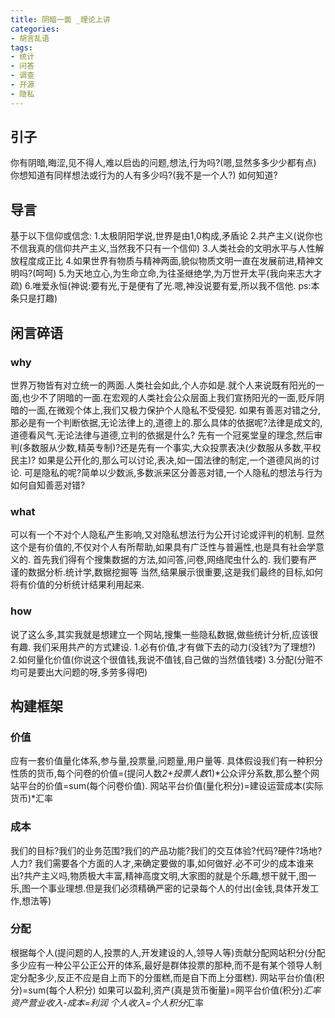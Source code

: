 ```yaml
---
title: 阴暗一面 _理论上讲
categories:
- 胡言乱语
tags:
- 统计
- 问答
- 调查
- 开源
- 隐私
---
```


## 引子 ##
你有阴暗,晦涩,见不得人,难以启齿的问题,想法,行为吗?(嗯,显然多多少少都有点)
你想知道有同样想法或行为的人有多少吗?(我不是一个人?)
如何知道?

## 导言 ##
基于以下信仰或信念:
1.太极阴阳学说,世界是由1,0构成,矛盾论
2.共产主义(说你也不信我真的信仰共产主义,当然我不只有一个信仰)
3.人类社会的文明水平与人性解放程度成正比
4.如果世界有物质与精神两面,貌似物质文明一直在发展前进,精神文明吗?(呵呵)
5.为天地立心,为生命立命,为往圣继绝学,为万世开太平(我向来志大才疏)
6.唯爱永恒(神说:要有光,于是便有了光.嗯,神没说要有爱,所以我不信他. ps:本条只是打趣)

## 闲言碎语 ##

### why ###
世界万物皆有对立统一的两面.人类社会如此,个人亦如是.就个人来说既有阳光的一面,也少不了阴暗的一面.在宏观的人类社会公众层面上我们宣扬阳光的一面,贬斥阴暗的一面,在微观个体上,我们又极力保护个人隐私不受侵犯.
如果有善恶对错之分,那必是有一个判断依据,无论法律上的,道德上的.那么具体的依据呢?法律是成文的,道德看风气.无论法律与道德,立判的依据是什么? 先有一个冠冕堂皇的理念,然后审判(多数服从少数,精英专制)?还是先有一个事实,大众投票表决(少数服从多数,平权民主)?
如果是公开化的,那么可以讨论,表决,如一国法律的制定,一个道德风尚的讨论.
可是隐私的呢?简单以少数派,多数派来区分善恶对错,一个人隐私的想法与行为如何自知善恶对错?
### what ###
可以有一个不对个人隐私产生影响,又对隐私想法行为公开讨论或评判的机制.
显然这个是有价值的,不仅对个人有所帮助,如果具有广泛性与普遍性,也是具有社会学意义的.
首先我们得有个搜集数据的方法,如问答,问卷,网络爬虫什么的.
我们要有严谨的数据分析.统计学,数据挖掘等
当然,结果展示很重要,这是我们最终的目标,如何将有价值的分析统计结果利用起来.
### how ###
说了这么多,其实我就是想建立一个网站,搜集一些隐私数据,做些统计分析,应该很有趣.
我们采用共产的方式建设.
1.必有价值,才有做下去的动力(没钱?为了理想?)
2.如何量化价值(你说这个很值钱,我说不值钱,自己做的当然值钱喽)
3.分配(分赃不均可是要出大问题的呀,多劳多得吧)

## 构建框架 ##

### 价值 ###
应有一套价值量化体系,参与量,投票量,问题量,用户量等.
具体假设我们有一种积分性质的货币,每个问卷的价值=(提问人数*2+投票人数*1)*公众评分系数,那么整个网站平台的价值=sum(每个问卷价值).
网站平台价值(量化积分)=建设运营成本(实际货币)*汇率
### 成本 ###
我们的目标?我们的业务范围?我们的产品功能?我们的交互体验?代码?硬件?场地?人力?
我们需要各个方面的人才,来确定要做的事,如何做好.必不可少的成本谁来出?共产主义吗,物质极大丰富,精神高度文明,大家图的就是个乐趣,想干就干,图一乐,图一个事业理想.但是我们必须精确严密的记录每个人的付出(金钱,具体开发工作,想法等)
### 分配 ###
根据每个人(提问题的人,投票的人,开发建设的人,领导人等)贡献分配网站积分(分配多少应有一种公平公正公开的体系,最好是群体投票的那种,而不是有某个领导人制定分配多少,反正不应是自上而下的分蛋糕,而是自下而上分蛋糕).
网站平台价值(积分)=sum(每个人积分)
如果可以盈利,资产(真是货币衡量)=网平台价值(积分)*汇率
资产营业收入-成本=利润
个人收入=个人积分*汇率

